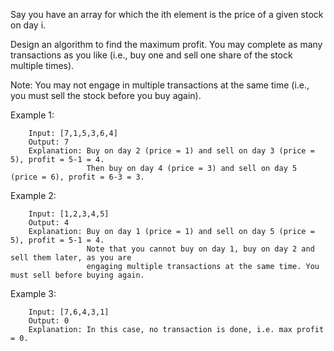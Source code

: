 Say you have an array for which the ith element is the price of a given stock on day i.

Design an algorithm to find the maximum profit. You may complete as many transactions as you like (i.e., buy one and sell one share of the stock multiple times).

Note: You may not engage in multiple transactions at the same time (i.e., you must sell the stock before you buy again).

Example 1:

        Input: [7,1,5,3,6,4]
        Output: 7
        Explanation: Buy on day 2 (price = 1) and sell on day 3 (price = 5), profit = 5-1 = 4.
                     Then buy on day 4 (price = 3) and sell on day 5 (price = 6), profit = 6-3 = 3.
Example 2:

        Input: [1,2,3,4,5]
        Output: 4
        Explanation: Buy on day 1 (price = 1) and sell on day 5 (price = 5), profit = 5-1 = 4.
                     Note that you cannot buy on day 1, buy on day 2 and sell them later, as you are
                     engaging multiple transactions at the same time. You must sell before buying again.
Example 3:

        Input: [7,6,4,3,1]
        Output: 0
        Explanation: In this case, no transaction is done, i.e. max profit = 0.
